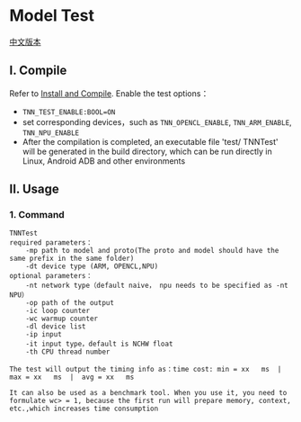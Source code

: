 # Model Test  

[中文版本](../../cn/user/test.md)

## I. Compile
Refer to [Install and Compile](./compile_en.md).
Enable the test options：
* `TNN_TEST_ENABLE:BOOL=ON`  
* set corresponding devices，such as `TNN_OPENCL_ENABLE`, `TNN_ARM_ENABLE`, `TNN_NPU_ENABLE`
* After the compilation is completed, an executable file 'test/ TNNTest' will be generated in the build directory, which can be run directly in Linux, Android ADB and other environments

## II. Usage 
### 1. Command
```
TNNTest 
required parameters： 
    -mp path to model and proto(The proto and model should have the same prefix in the same folder)
    -dt device type (ARM, OPENCL,NPU)
optional parameters：
    -nt network type（default naive， npu needs to be specified as -nt NPU）
    -op path of the output  
    -ic loop counter
    -wc warmup counter 
    -dl device list 
    -ip input 
    -it input type，default is NCHW float
    -th CPU thread number 

The test will output the timing info as：time cost: min = xx   ms  |  max = xx   ms  |  avg = xx   ms

It can also be used as a benchmark tool. When you use it, you need to formulate wc> = 1, because the first run will prepare memory, context, etc.,which increases time consumption